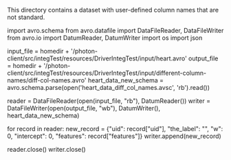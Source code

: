 This directory contains a dataset with user-defined column names that are not standard.

import avro.schema
from avro.datafile import DataFileReader, DataFileWriter
from avro.io import DatumReader, DatumWriter
import os
import json

input_file = homedir + '/photon-client/src/integTest/resources/DriverIntegTest/input/heart.avro'
output_file = homedir + '/photon-client/src/integTest/resources/DriverIntegTest/input/different-column-names/diff-col-names.avro'
heart_data_new_schema = avro.schema.parse(open('heart_data_diff_col_names.avsc', 'rb').read())

reader = DataFileReader(open(input_file, "rb"), DatumReader())
writer = DataFileWriter(open(output_file, "wb"), DatumWriter(), heart_data_new_schema)

for record in reader:
    new_record = {"uid": record["uid"], "the_label": "", "w": 0, "intercept": 0, "features": record["features"]}
    writer.append(new_record)

reader.close()
writer.close()